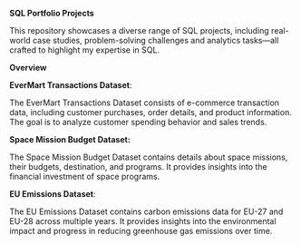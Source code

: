 **SQL Portfolio Projects**

This repository showcases a diverse range of SQL projects, including real-world case studies, problem-solving challenges and  analytics tasks—all crafted to highlight my expertise in SQL.

**Overview**

**EverMart Transactions Dataset**:

The EverMart Transactions Dataset consists of e-commerce transaction data, including customer purchases, order details, and product information. The goal is to analyze customer spending behavior and sales trends.

**Space Mission Budget Dataset:**

The Space Mission Budget Dataset contains details about space missions, their budgets, destination, and programs. It provides insights into the financial investment of space programs.

**EU Emissions Dataset**:

The EU Emissions Dataset contains carbon emissions data for EU-27 and EU-28 across multiple years. It provides insights into the environmental impact and progress in reducing greenhouse gas emissions over time.
